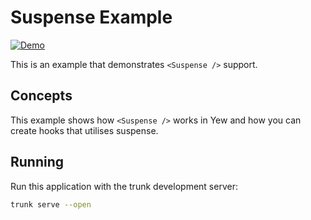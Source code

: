 # Suspense Example

[![Demo](https://img.shields.io/website?label=demo&url=https%3A%2F%2Fexamples.yew.rs%2Fsuspense)](https://examples.yew.rs/suspense)

This is an example that demonstrates `<Suspense />` support.

## Concepts

This example shows how `<Suspense />` works in Yew and how you can
create hooks that utilises suspense.

## Running

Run this application with the trunk development server:

```bash
trunk serve --open
```